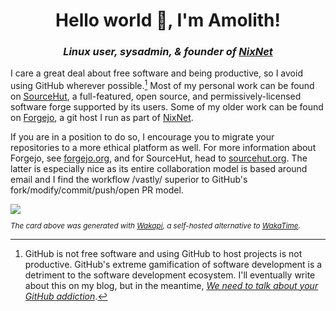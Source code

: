 <h1 align="center">Hello world 👋, I'm Amolith!</h1>
<h3 align="center"><em>Linux user, sysadmin, & founder of <a href="https://nixnet.services">NixNet</a></em></h3>

I care a great deal about free software and being productive, so I avoid using
GitHub wherever possible.[^1] Most of my personal work can be found on
[SourceHut], a full-featured, open source, and permissively-licensed software
forge supported by its users. Some of my older work can be found on [Forgejo],
a git host I run as part of [NixNet].

[SourceHut]: https://sr.ht/~amolith
[Forgejo]: https://git.nixnet.services/Amolith
[NixNet]: https://nixnet.services

If you are in a position to do so, I encourage you to migrate your repositories
to a more ethical platform as well. For more information about Forgejo, see
[forgejo.org], and for SourceHut, head to [sourcehut.org]. The latter is
especially nice as its entire collaboration model is based around email and I
find the workflow /vastly/ superior to GitHub's fork/modify/commit/push/open PR
model.

[forgejo.org]: https://forgejo.org
[sourcehut.org]: https://sourcehut.org

<img src="https://github-readme-stats.vercel.app/api/wakatime?username=amolith&api_domain=waka.secluded.site&border_radius=0&custom_title=Wakapi%20Monthly%20Stats&theme=dracula&hide=unknown&langs_count=5&range=last_30_days"/>

<p style="font-size:smaller !important;"><em>The card above was generated with <a href="https://waka.secluded.site">Wakapi</a>, a self-hosted alternative to <a href="https://wakatime.com/">WakaTime</a>.</em></p>

[^1]:
    GitHub is not free software and using GitHub to host projects is not
    productive. GitHub's extreme gamification of software development is a detriment
    to the software development ecosystem. I'll eventually write about this on my
    blog, but in the meantime, _[We need to talk about your GitHub
    addiction](https://ploum.net/2023-02-22-leaving-github.html)_.
